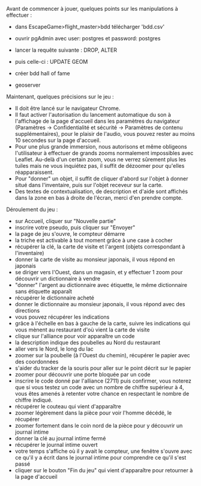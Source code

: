Avant de commencer à jouer, quelques points sur les manipulations à effectuer :
- dans EscapeGame>flight_master>bdd télécharger 'bdd.csv'
- ouvrir pgAdmin avec user: postgres et password: postgres
- lancer la requête suivante : DROP, ALTER
- puis celle-ci : UPDATE GEOM

- créer bdd hall of fame

- geoserver

Maintenant, quelques précisions sur le jeu :

- Il doit être lancé sur le navigateur Chrome.
- Il faut activer l'autorisation du lancement automatique du son à l'affichage de la page d'accueil dans les paramètres du navigateur (Paramètres -> Confidentialité et sécurité -> Paramètres de contenu supplémentaires), pour le plaisir de l'audio, vous pouvez rester au moins 10 secondes sur la page d'accueil.
- Pour une plus grande immersion, nous autorisons et même obligeons l'utilisateur à effectuer de grands zooms normalement impossibles avec Leaflet. Au-delà d'un certain zoom, vous ne verrez sûrement plus les tuiles mais ne vous inquiétez pas, il suffit de dézoomer pour qu'elles réapparaissent.
- Pour "donner" un objet, il suffit de cliquer d'abord sur l'objet à donner situé dans l'inventaire, puis sur l'objet receveur sur la carte.
- Des textes de contextualisation, de description et d'aide sont affichés dans la zone en bas à droite de l'écran, merci d'en prendre compte.

Déroulement du jeu :
- sur Accueil, cliquer sur "Nouvelle partie"
- inscrire votre pseudo, puis cliquer sur "Envoyer"
- la page de jeu s'ouvre, le compteur démarre
- la triche est activable à tout moment grâce à une case à cocher
- récupérer la clé, la carte de visite et l'argent (objets correspondant à l'inventaire)
- donner la carte de visite au monsieur japonais, il vous répond en japonais
- se diriger vers l'Ouest, dans un magasin, et y effectuer 1 zoom pour découvrir un dictionnaire à vendre
- "donner" l'argent au dictionnaire avec étiquette, le même dictionnaire sans étiquette apparaît
- récupérer le dictionnaire acheté
- donner le dictionnaire au monsieur japonais, il vous répond avec des directions
- vous pouvez récupérer les indications
- grâce à l'échelle en bas à gauche de la carte, suivre les indications qui vous mènent au restaurant d'où vient la carte de visite
- clique sur l'alliance pour voir apparaître un code
- la description indique des poubelles au Nord du restaurant
- aller vers le Nord, le long du lac
- zoomer sur la poubelle (à l'Ouest du chemin), récupérer le papier avec des coordonnées
- s'aider du tracker de la souris pour aller sur le point décrit sur le papier
- zoomer pour découvrir une porte bloquée par un code
- inscrire le code donné par l'alliance (2711) puis confirmer, vous noterez que si vous testez un code avec un nombre de chiffre supérieur à 4, vous êtes amenés à retenter votre chance en respectant le nombre de chiffre indiqué.
- récupérer le couteau qui vient d'apparaître
- zoomer légèrement dans la pièce pour voir l'homme décédé, le récupérer
- zoomer fortement dans le coin nord de la pièce pour y découvrir un journal intime
- donner la clé au journal intime fermé
- récupérer le journal intime ouvert
- votre temps s'affiche où il y avait le compteur, une fenêtre s'ouvre avec ce qu'il y a écrit dans le journal intime pour comprendre ce qu'il s'est passé
- cliquer sur le bouton "Fin du jeu" qui vient d'apparaître pour retourner à la page d'accueil
